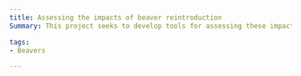 ```yaml
---
title: Assessing the impacts of beaver reintroduction
Summary: This project seeks to develop tools for assessing these impacts, integrating topographic and remote sensing data with computer vision techniques. We aim to measure surface water storage, evaluate beavers' role in drought resistance and forest fire refugia, and devise methods for assessing floodplain water storage. The findings will support beaver reintroduction efforts and enhance ecosystem management.

tags:
- Beavers

---
```

